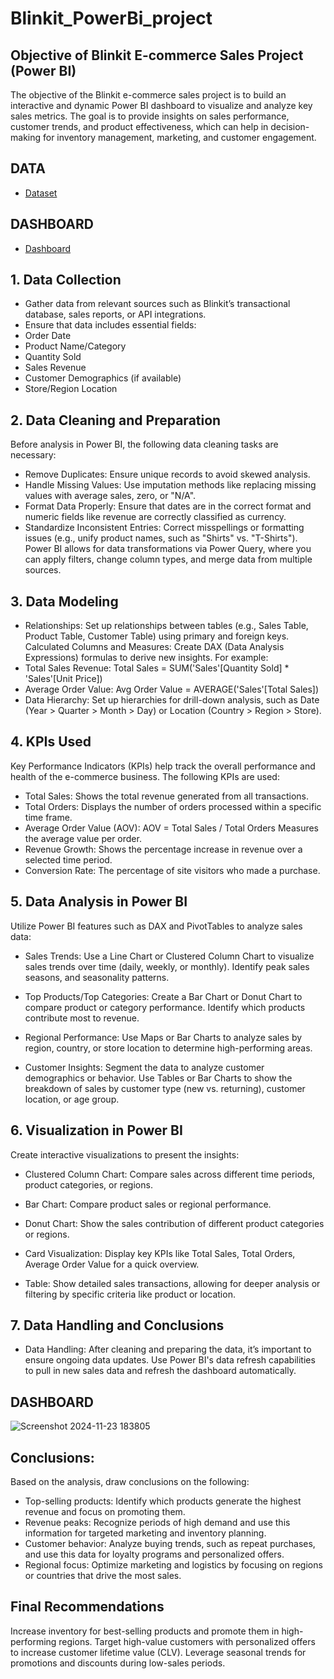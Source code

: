 # Blinkit_PowerBi_project

## Objective of Blinkit E-commerce Sales Project (Power BI)
The objective of the Blinkit e-commerce sales project is to build an interactive and dynamic Power BI dashboard to visualize and analyze key sales metrics. The goal is to provide insights on sales performance, customer trends, and product effectiveness, which can help in decision-making for inventory management, marketing, and customer engagement.

## DATA

- <a href="https://github.com/mehnaazsidra/Blinkit_Power-Bi_-project/tree/main">Dataset</a>

## DASHBOARD

- <a href="https://github.com/mehnaazsidra/Blinkit_Power-Bi_-project/blob/main/blinkit.pbix">Dashboard</a>

## 1. Data Collection
- Gather data from relevant sources such as Blinkit’s transactional database, sales reports, or API integrations.
- Ensure that data includes essential fields:
- Order Date
- Product Name/Category
- Quantity Sold
- Sales Revenue
- Customer Demographics (if available)
- Store/Region Location
## 2. Data Cleaning and Preparation
Before analysis in Power BI, the following data cleaning tasks are necessary:

- Remove Duplicates: Ensure unique records to avoid skewed analysis.
- Handle Missing Values: Use imputation methods like replacing missing values with average sales, zero, or "N/A".
- Format Data Properly: Ensure that dates are in the correct format and numeric fields like revenue are correctly classified as currency.
- Standardize Inconsistent Entries: Correct misspellings or formatting issues (e.g., unify product names, such as "Shirts" vs. "T-Shirts").
Power BI allows for data transformations via Power Query, where you can apply filters, change column types, and merge data from multiple sources.

## 3. Data Modeling
- Relationships: Set up relationships between tables (e.g., Sales Table, Product Table, Customer Table) using primary and foreign keys.
  Calculated Columns and Measures: Create DAX (Data Analysis Expressions) formulas to derive new insights. For example:
- Total Sales Revenue:
Total Sales = SUM('Sales'[Quantity Sold] * 'Sales'[Unit Price])
- Average Order Value:
Avg Order Value = AVERAGE('Sales'[Total Sales])
- Data Hierarchy: Set up hierarchies for drill-down analysis, such as Date (Year > Quarter > Month > Day) or Location (Country > Region > Store).

## 4. KPIs Used
Key Performance Indicators (KPIs) help track the overall performance and health of the e-commerce business. The following KPIs are used:

- Total Sales:
Shows the total revenue generated from all transactions.
- Total Orders:
Displays the number of orders processed within a specific time frame.
- Average Order Value (AOV):
AOV = Total Sales / Total Orders
Measures the average value per order.
- Revenue Growth:
Shows the percentage increase in revenue over a selected time period.
- Conversion Rate:
The percentage of site visitors who made a purchase.
## 5. Data Analysis in Power BI
Utilize Power BI features such as DAX and PivotTables to analyze sales data:

- Sales Trends:
Use a Line Chart or Clustered Column Chart to visualize sales trends over time (daily, weekly, or monthly). Identify peak sales seasons, and seasonality patterns.

- Top Products/Top Categories:
Create a Bar Chart or Donut Chart to compare product or category performance. Identify which products contribute most to revenue.

- Regional Performance:
Use Maps or Bar Charts to analyze sales by region, country, or store location to determine high-performing areas.

- Customer Insights:
Segment the data to analyze customer demographics or behavior. Use Tables or Bar Charts to show the breakdown of sales by customer type (new vs. returning), customer location, or age group.

## 6. Visualization in Power BI
Create interactive visualizations to present the insights:

- Clustered Column Chart:
Compare sales across different time periods, product categories, or regions.

- Bar Chart:
Compare product sales or regional performance.

- Donut Chart:
Show the sales contribution of different product categories or regions.

- Card Visualization:
Display key KPIs like Total Sales, Total Orders, Average Order Value for a quick overview.

- Table:
Show detailed sales transactions, allowing for deeper analysis or filtering by specific criteria like product or location.

## 7. Data Handling and Conclusions
- Data Handling:
After cleaning and preparing the data, it’s important to ensure ongoing data updates. Use Power BI's data refresh capabilities to pull in new sales data and refresh the dashboard automatically.


## DASHBOARD

![Screenshot 2024-11-23 183805](https://github.com/user-attachments/assets/eb409677-415e-471b-83aa-18eef34fc17e)


## Conclusions:
Based on the analysis, draw conclusions on the following:

- Top-selling products: Identify which products generate the highest revenue and focus on promoting them.
- Revenue peaks: Recognize periods of high demand and use this information for targeted marketing and inventory planning.
- Customer behavior: Analyze buying trends, such as repeat purchases, and use this data for loyalty programs and personalized offers.
- Regional focus: Optimize marketing and logistics by focusing on regions or countries that drive the most sales.
  
## Final Recommendations

Increase inventory for best-selling products and promote them in high-performing regions.
Target high-value customers with personalized offers to increase customer lifetime value (CLV).
Leverage seasonal trends for promotions and discounts during low-sales periods.
